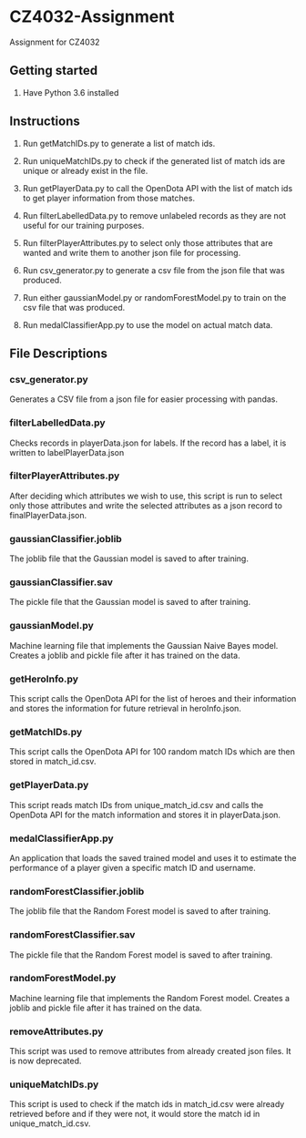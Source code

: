 # CZ4032-Assignment
Assignment for CZ4032
## Getting started
1. Have Python 3.6 installed

## Instructions
1. Run getMatchIDs.py to generate a list of match ids.

2. Run uniqueMatchIDs.py to check if the generated list of match ids are unique or already exist in the file.

3. Run getPlayerData.py to call the OpenDota API with the list of match ids to get player information from those matches.

4. Run filterLabelledData.py to remove unlabeled records as they are not useful for our training purposes.

5. Run filterPlayerAttributes.py to select only those attributes that are wanted and write them to another json file for processing.

6. Run csv_generator.py to generate a csv file from the json file that was produced.

7. Run either gaussianModel.py or randomForestModel.py to train on the csv file that was produced.

8. Run medalClassifierApp.py to use the model on actual match data.

## File Descriptions
### csv_generator.py
Generates a CSV file from a json file for easier processing with pandas.

### filterLabelledData.py
Checks records in playerData.json for labels. If the record has a label, it is written to labelPlayerData.json

### filterPlayerAttributes.py
After deciding which attributes we wish to use, this script is run to select only those attributes and write the selected attributes as a json record to finalPlayerData.json.

### gaussianClassifier.joblib
The joblib file that the Gaussian model is saved to after training.

### gaussianClassifier.sav
The pickle file that the Gaussian model is saved to after training.

### gaussianModel.py
Machine learning file that implements the Gaussian Naive Bayes model. Creates a joblib and pickle file after it has trained on the data.

### getHeroInfo.py
This script calls the OpenDota API for the list of heroes and their information and stores the information for future retrieval in heroInfo.json.

### getMatchIDs.py
This script calls the OpenDota API for 100 random match IDs which are then stored in match_id.csv.

### getPlayerData.py
This script reads match IDs from unique_match_id.csv and calls the OpenDota API for the match information and stores it in playerData.json.

### medalClassifierApp.py
An application that loads the saved trained model and uses it to estimate the performance of a player given a specific match ID and username.

### randomForestClassifier.joblib
The joblib file that the Random Forest model is saved to after training.

### randomForestClassifier.sav
The pickle file that the Random Forest model is saved to after training.

### randomForestModel.py
Machine learning file that implements the Random Forest model. Creates a joblib and pickle file after it has trained on the data.

### removeAttributes.py
This script was used to remove attributes from already created json files. It is now deprecated.

### uniqueMatchIDs.py
This script is used to check if the match ids in match_id.csv were already retrieved before and if they were not, it would store the match id in unique_match_id.csv.
